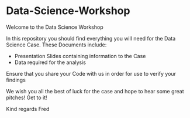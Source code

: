# Data-Science-Workshop

Welcome to the Data Science Workshop

In this repository you should find everything you will need for the Data Science Case. These Documents include:
- Presentation Slides containing information to the Case
- Data required for the analysis

Ensure that you share your Code with us in order for use to verify your findings

We wish you all the best of luck for the case and hope to hear some great pitches! Get to it!

Kind regards
Fred
